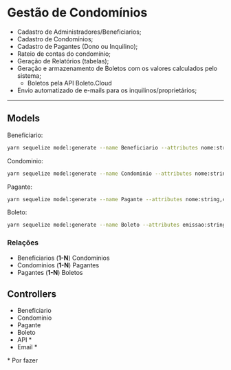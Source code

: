# Gestão de Condomínios

- Cadastro de Administradores/Beneficiarios;
- Cadastro de Condomínios;
- Cadastro de Pagantes (Dono ou Inquilino);
- Rateio de contas do condomínio;
- Geração de Relatórios (tabelas);
- Geração e armazenamento de Boletos com os valores calculados pelo sistema;
  - Boletos pela API Boleto.Cloud
- Envio automatizado de e-mails para os inquilinos/proprietários;

---

## Models

Beneficiario:

```bash
yarn sequelize model:generate --name Beneficiario --attributes nome:string,cprf:string,token_acesso:string,token_conta:string,cep:string,uf:string,localidade:string,bairro:string,logradouro:string,numero:string,complemento:string
```

Condominio:

```bash
yarn sequelize model:generate --name Condominio --attributes nome:string,cep:string,uf:string,localidade:string,bairro:string,logradouro:string,numero:string,beneficiarioId:integer
```

Pagante:

```bash
yarn sequelize model:generate --name Pagante --attributes nome:string,cprf:string,complemento:string,fracao:string,condominioId:integer
```

Boleto:

```bash
yarn sequelize model:generate --name Boleto --attributes emissao:string,vencimento:string,documento:string,numero:string,titulo:string,valor:string,paganteId:integer
```

### Relações

- Beneficiarios (**1-N**) Condominios
- Condominios (**1-N**) Pagantes
- Pagantes (**1-N**) Boletos

## Controllers

- Beneficiario
- Condominio
- Pagante
- Boleto
- API \*
- Email \*

\* Por fazer
